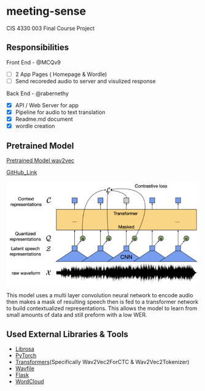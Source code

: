 # meeting-sense

CIS 4330 003 Final Course Project

## Responsibilities

Front End - @MCQv9

- [ ] 2 App Pages ( Homepage & Wordle)
- [ ] Send recoreded audio to server and visulized response

Back End - @rabernethy

- [x] API / Web Server for app
- [x] Pipeline for audio to text translation
- [x] Readme.md document
- [x] wordle creation

## Pretrained Model

[Pretrained Model wav2vec](https://arxiv.org/pdf/2006.11477.pdf)

[GitHub_Link](https://github.com/pytorch/fairseq/blob/main/examples/wav2vec/README.md)

![Model_Flow_Chart](https://github.com/rabernethy/meeting-sense/blob/main/wav2vecflow.png)

This model uses a multi layer convolution neural network to encode audio then makes a mask of resulting speech then is fed to a transformer network to build contextualized representations. This allows the model to learn from small amounts of data and still preform with a low WER.

## Used External Libraries & Tools

* [Librosa](https://librosa.org/doc/latest/index.html)
* [PyTorch](https://pytorch.org/)
* [Transformers](https://huggingface.co/transformers/)(Specifically Wav2Vec2ForCTC & Wav2Vec2Tokenizer)
* [Wavfile](https://pypi.org/project/wavefile/)
* [Flask](https://pypi.org/project/Flask/)
* [WordCloud](https://github.com/amueller/word_cloud)
